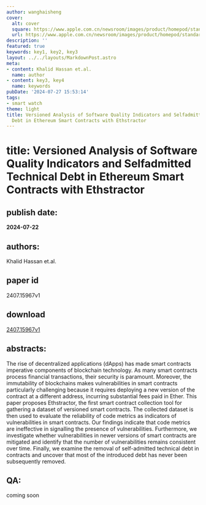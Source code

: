 ```yaml
---
author: wanghaisheng
cover:
  alt: cover
  square: https://www.apple.com.cn/newsroom/images/product/homepod/standard/Apple-HomePod-hero-230118_big.jpg.large_2x.jpg
  url: https://www.apple.com.cn/newsroom/images/product/homepod/standard/Apple-HomePod-hero-230118_big.jpg.large_2x.jpg
description: ''
featured: true
keywords: key1, key2, key3
layout: ../../layouts/MarkdownPost.astro
meta:
- content: Khalid Hassan et.al.
  name: author
- content: key3, key4
  name: keywords
pubDate: '2024-07-27 15:53:14'
tags:
- smart watch
theme: light
title: Versioned Analysis of Software Quality Indicators and Selfadmitted Technical
  Debt in Ethereum Smart Contracts with Ethstractor
---
```


# title: Versioned Analysis of Software Quality Indicators and Selfadmitted Technical Debt in Ethereum Smart Contracts with Ethstractor 
## publish date: 
**2024-07-22** 
## authors: 
  Khalid Hassan et.al. 
## paper id
2407.15967v1
## download
[2407.15967v1](http://arxiv.org/abs/2407.15967v1)
## abstracts:
The rise of decentralized applications (dApps) has made smart contracts imperative components of blockchain technology. As many smart contracts process financial transactions, their security is paramount. Moreover, the immutability of blockchains makes vulnerabilities in smart contracts particularly challenging because it requires deploying a new version of the contract at a different address, incurring substantial fees paid in Ether. This paper proposes Ethstractor, the first smart contract collection tool for gathering a dataset of versioned smart contracts. The collected dataset is then used to evaluate the reliability of code metrics as indicators of vulnerabilities in smart contracts. Our findings indicate that code metrics are ineffective in signalling the presence of vulnerabilities. Furthermore, we investigate whether vulnerabilities in newer versions of smart contracts are mitigated and identify that the number of vulnerabilities remains consistent over time. Finally, we examine the removal of self-admitted technical debt in contracts and uncover that most of the introduced debt has never been subsequently removed.
## QA:
coming soon
